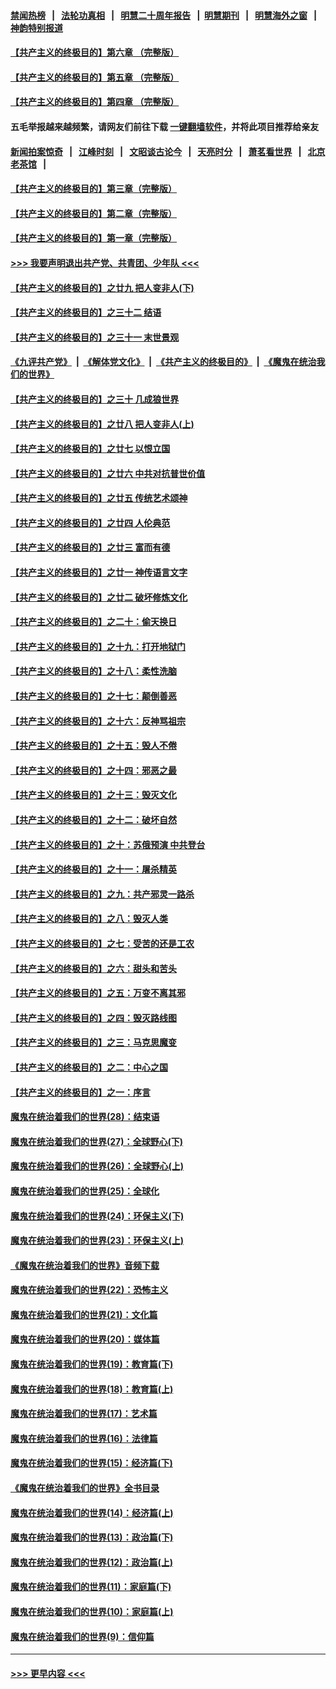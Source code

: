 #### [禁闻热榜](热点新闻.md?=0)  &nbsp;&nbsp;|&nbsp;&nbsp; [法轮功真相](https://github.com/gfw-breaker/truth/blob/master/README.md?=0) &nbsp;&nbsp;|&nbsp;&nbsp; [明慧二十周年报告](https://github.com/gfw-breaker/mh-reports/blob/master/README.md?=0) &nbsp;&nbsp;|&nbsp;&nbsp;[明慧期刊](https://github.com/gfw-breaker/mh-qikan) &nbsp;&nbsp;|&nbsp;&nbsp; [明慧海外之窗](https://github.com/gfw-breaker/mh-news/blob/master/README.md?=0) &nbsp;&nbsp;|&nbsp;&nbsp; [神韵特别报道](https://github.com/gfw-breaker/mh-news/blob/master/shenyun.md?=0)
#### [【共产主义的终极目的】第六章 （完整版）](../pages/nsc422/n11428913.md?t=02291131) 
#### [【共产主义的终极目的】第五章 （完整版）](../pages/nsc422/n11428912.md?t=02291131) 
#### [【共产主义的终极目的】第四章 （完整版）](../pages/nsc422/n11428907.md?t=02291131) 
#### 五毛举报越来越频繁，请网友们前往下载 [一键翻墙软件](https://github.com/gfw-breaker/ssr-accounts)，并将此项目推荐给亲友
#### [新闻拍案惊奇](https://github.com/gfw-breaker/banned-news/blob/master/pages/link4.md) &nbsp;&nbsp;|&nbsp;&nbsp; [江峰时刻](https://github.com/gfw-breaker/banned-news/blob/master/pages/link4.md) &nbsp;&nbsp;|&nbsp;&nbsp; [文昭谈古论今](https://github.com/gfw-breaker/banned-news/blob/master/pages/link4.md) &nbsp;&nbsp;|&nbsp;&nbsp; [天亮时分](https://github.com/gfw-breaker/banned-news/blob/master/pages/link4.md) &nbsp;&nbsp;|&nbsp;&nbsp; [萧茗看世界](https://github.com/gfw-breaker/banned-news/blob/master/pages/link4.md) &nbsp;&nbsp;|&nbsp;&nbsp; [北京老茶馆](https://github.com/gfw-breaker/banned-news/blob/master/pages/link4.md) &nbsp;&nbsp;|&nbsp;&nbsp; 
#### [【共产主义的终极目的】第三章（完整版）](../pages/nsc422/n11428848.md?t=02291131) 
#### [【共产主义的终极目的】第二章（完整版）](../pages/nsc422/n11428831.md?t=02291131) 
#### [【共产主义的终极目的】第一章（完整版）](../pages/nsc422/n11417651.md?t=02291131) 
#### [>>> 我要声明退出共产党、共青团、少年队 <<<](https://github.com/begood0513/goodnews/blob/master/quit/letter.md) 
#### [【共产主义的终极目的】之廿九 把人变非人(下)](../pages/nsc422/n11344140.md?t=02291131) 
#### [【共产主义的终极目的】之三十二 结语](../pages/nsc422/n11360535.md?t=02291131) 
#### [【共产主义的终极目的】之三十一 末世景观](../pages/nsc422/n11351129.md?t=02291131) 
#### [《九评共产党》](https://github.com/begood0513/9ping.md/blob/master/README.md) &nbsp;|&nbsp; [《解体党文化》](../../../../jtdwh.md/blob/master/README.md)  &nbsp;|&nbsp; [《共产主义的终极目的》](../../../../gczydzjmd.md/blob/master/README.md) &nbsp;|&nbsp; [《魔鬼在统治我们的世界》](../../../../mgztzwmdsj.md/blob/master/README.md) 
#### [【共产主义的终极目的】之三十 几成狼世界](../pages/nsc422/n11348280.md?t=02291131) 
#### [【共产主义的终极目的】之廿八 把人变非人(上)](../pages/nsc422/n11340492.md?t=02291131) 
#### [【共产主义的终极目的】之廿七 以恨立国](../pages/nsc422/n11336944.md?t=02291131) 
#### [【共产主义的终极目的】之廿六 中共对抗普世价值](../pages/nsc422/n11324785.md?t=02291131) 
#### [【共产主义的终极目的】之廿五 传统艺术颂神](../pages/nsc422/n11296396.md?t=02291131) 
#### [【共产主义的终极目的】之廿四 人伦典范](../pages/nsc422/n11296397.md?t=02291131) 
#### [【共产主义的终极目的】之廿三 富而有德](../pages/nsc422/n11283598.md?t=02291131) 
#### [【共产主义的终极目的】之廿一 神传语言文字](../pages/nsc422/n11263265.md?t=02291131) 
#### [【共产主义的终极目的】之廿二 破坏修炼文化](../pages/nsc422/n11245728.md?t=02291131) 
#### [【共产主义的终极目的】之二十：偷天换日](../pages/nsc422/n11238846.md?t=02291131) 
#### [【共产主义的终极目的】之十九：打开地狱门](../pages/nsc422/n11206376.md?t=02291131) 
#### [【共产主义的终极目的】之十八：柔性洗脑](../pages/nsc422/n11199994.md?t=02291131) 
#### [【共产主义的终极目的】之十七：颠倒善恶](../pages/nsc422/n11179782.md?t=02291131) 
#### [【共产主义的终极目的】之十六：反神骂祖宗](../pages/nsc422/n11166798.md?t=02291131) 
#### [【共产主义的终极目的】之十五：毁人不倦](../pages/nsc422/n11166792.md?t=02291131) 
#### [【共产主义的终极目的】之十四：邪恶之最](../pages/nsc422/n11150249.md?t=02291131) 
#### [【共产主义的终极目的】之十三：毁灭文化](../pages/nsc422/n11135227.md?t=02291131) 
#### [【共产主义的终极目的】之十二：破坏自然](../pages/nsc422/n11135214.md?t=02291131) 
#### [【共产主义的终极目的】之十：苏俄预演 中共登台](../pages/nsc422/n11118424.md?t=02291131) 
#### [【共产主义的终极目的】之十一：屠杀精英](../pages/nsc422/n11118442.md?t=02291131) 
#### [【共产主义的终极目的】之九：共产邪灵一路杀](../pages/nsc422/n11114139.md?t=02291131) 
#### [【共产主义的终极目的】之八：毁灭人类](../pages/nsc422/n11108503.md?t=02291131) 
#### [【共产主义的终极目的】之七：受苦的还是工农](../pages/nsc422/n11101809.md?t=02291131) 
#### [【共产主义的终极目的】之六：甜头和苦头](../pages/nsc422/n11096971.md?t=02291131) 
#### [【共产主义的终极目的】之五：万变不离其邪](../pages/nsc422/n11091285.md?t=02291131) 
#### [【共产主义的终极目的】之四：毁灭路线图](../pages/nsc422/n11086284.md?t=02291131) 
#### [【共产主义的终极目的】之三：马克思魔变](../pages/nsc422/n11061941.md?t=02291131) 
#### [【共产主义的终极目的】之二：中心之国](../pages/nsc422/n11047728.md?t=02291131) 
#### [【共产主义的终极目的】之一：序言](../pages/nsc422/n11086077.md?t=02291131) 
#### [魔鬼在统治着我们的世界(28)：结束语](../pages/nsc422/n10936246.md?t=02291131) 
#### [魔鬼在统治着我们的世界(27)：全球野心(下)](../pages/nsc422/n10928319.md?t=02291131) 
#### [魔鬼在统治着我们的世界(26)：全球野心(上)](../pages/nsc422/n10900318.md?t=02291131) 
#### [魔鬼在统治着我们的世界(25)：全球化](../pages/nsc422/n10788205.md?t=02291131) 
#### [魔鬼在统治着我们的世界(24)：环保主义(下)](../pages/nsc422/n10695307.md?t=02291131) 
#### [魔鬼在统治着我们的世界(23)：环保主义(上)](../pages/nsc422/n10688613.md?t=02291131) 
#### [《魔鬼在统治着我们的世界》音频下载](../pages/nsc422/n10635553.md?t=02291131) 
#### [魔鬼在统治着我们的世界(22)：恐怖主义](../pages/nsc422/n10614727.md?t=02291131) 
#### [魔鬼在统治着我们的世界(21)：文化篇](../pages/nsc422/n10597706.md?t=02291131) 
#### [魔鬼在统治着我们的世界(20)：媒体篇](../pages/nsc422/n10586579.md?t=02291131) 
#### [魔鬼在统治着我们的世界(19)：教育篇(下)](../pages/nsc422/n10564808.md?t=02291131) 
#### [魔鬼在统治着我们的世界(18)：教育篇(上)](../pages/nsc422/n10526970.md?t=02291131) 
#### [魔鬼在统治着我们的世界(17)：艺术篇](../pages/nsc422/n10499093.md?t=02291131) 
#### [魔鬼在统治着我们的世界(16)：法律篇](../pages/nsc422/n10485969.md?t=02291131) 
#### [魔鬼在统治着我们的世界(15)：经济篇(下)](../pages/nsc422/n10469975.md?t=02291131) 
#### [《魔鬼在统治着我们的世界》全书目录](../pages/nsc422/n10464261.md?t=02291131) 
#### [魔鬼在统治着我们的世界(14)：经济篇(上)](../pages/nsc422/n10457370.md?t=02291131) 
#### [魔鬼在统治着我们的世界(13)：政治篇(下)](../pages/nsc422/n10448270.md?t=02291131) 
#### [魔鬼在统治着我们的世界(12)：政治篇(上)](../pages/nsc422/n10444576.md?t=02291131) 
#### [魔鬼在统治着我们的世界(11)：家庭篇(下)](../pages/nsc422/n10440961.md?t=02291131) 
#### [魔鬼在统治着我们的世界(10)：家庭篇(上)](../pages/nsc422/n10435448.md?t=02291131) 
#### [魔鬼在统治着我们的世界(9)：信仰篇](../pages/nsc422/n10432159.md?t=02291131) 

----
#### [ >>> 更早内容 <<< ](../indexes/nsc422-earlier.md)
